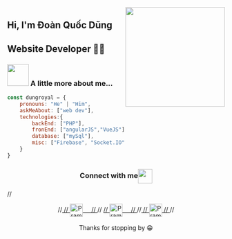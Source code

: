 <img align='right' src="https://media.giphy.com/media/M9gbBd9nbDrOTu1Mqx/giphy.gif" width="230">

## Hi, I'm Đoàn Quốc Dũng 
## Website Developer 👨‍💻

### <img src="https://media.giphy.com/media/VgCDAzcKvsR6OM0uWg/giphy.gif" width="50"> A little more about me...  

```javascript
const dungroyal = {
    pronouns: "He" | "Him",
    askMeAbout: ["web dev"],
    technologies:{
        backEnd: ["PHP"],
        fronEnd: ["angularJS","VueJS"],
        database: ["mySql"],
        misc: ["Firebase", "Socket.IO"]
    }
}
```

<div align="center">
  <h3 align="center">Connect with me<img align="center" src="https://github.com/rajput2107/rajput2107/blob/master/Assets/Handshake.gif" height="33px" /></h3> 
</div>
//<p align="center">
//<a href="https://www.instagram.com/cyber_freak_21/" target="blank">
//  <img align="center" alt="Pramod's Instagram" width="30px" src="https://www.vectorlogo.zone/logos/instagram/instagram-icon.svg" /> &nbsp; &nbsp;
// </a>
// <a href="https://twitter.com/pramod2107" target="blank">
 // <img align="center" alt="Pramod's Twitter" width="30px" src="https://www.vectorlogo.zone/logos/twitter/twitter-official.svg" /> &nbsp; &nbsp;
// </a>
 //<a href="https://medium.com/@pramodrana2107" target="blank">
 // <img align="center" alt="Pramod's Twitter" width="30px" src="https://www.vectorlogo.zone/logos/medium/medium-tile.svg" />
// </a> 
 // <br/>
  <br/>
  Thanks for stopping by 😁<br/>
</p>
